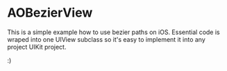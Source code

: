 AOBezierView
============

This is a simple example how to use bezier paths on iOS. Essential code is wraped into one UIView subclass so it's easy to implement it into any project UIKit project.

:)
